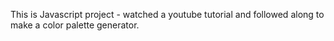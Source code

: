 This is Javascript project - watched a youtube tutorial and followed along to make a color palette generator.
